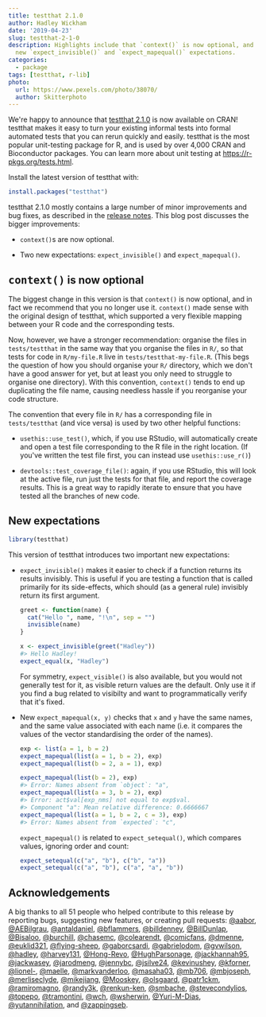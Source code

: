 ```yaml
---
title: testthat 2.1.0
author: Hadley Wickham
date: '2019-04-23'
slug: testthat-2-1-0
description: Highlights include that `context()` is now optional, and 
  new `expect_invisible()` and `expect_mapequal()` expectations.
categories:
  - package
tags: [testthat, r-lib]
photo:
  url: https://www.pexels.com/photo/38070/
  author: Skitterphoto
---
```




<html>
<style>
h2 code {
    font-size: 1em;
}
</style>
</html>

We're happy to announce that [testthat 2.1.0](http://testthat.r-lib.org) is now available on CRAN! testthat makes it easy to turn your existing informal tests into formal automated tests that you can rerun quickly and easily. testthat is the most popular unit-testing package for R, and is used by over 4,000 CRAN and Bioconductor packages. You can learn more about unit testing at <https://r-pkgs.org/tests.html>. 

Install the latest version of testthat with:


```r
install.packages("testthat")
```

testthat 2.1.0 mostly contains a large number of minor improvements and bug fixes, as described in the [release notes](https://github.com/r-lib/testthat/releases/tag/v2.1.0). This blog post discusses the bigger improvements:

* `context()`s are now optional.

* Two new expectations: `expect_invisible()` and `expect_mapequal()`.
  
## `context()` is now optional

The biggest change in this version is that `context()` is now optional, and in fact we recommend that you no longer use it. `context()` made sense with the original design of testthat, which supported a very flexible mapping between your R code and the corresponding tests. 

Now, however, we have a stronger recommendation: organise the files in `tests/testthat` in the same way that you organise the files in `R/`, so that tests for code in `R/my-file.R` live in `tests/testthat-my-file.R`. (This begs the question of how you should organise your `R/` directory, which we don't have a good answer for yet, but at least you only need to struggle to organise one directory). With this convention, `context()` tends to end up duplicating the file name, causing needless hassle if you reorganise your code structure.

The convention that every file in `R/` has a corresponding file in `tests/testthat` (and vice versa) is used by two other helpful functions:

* `usethis::use_test()`, which, if you use RStudio, will automatically
  create and open a test file corresponding to the R file in the right
  location. (If you've written the test file first, you can instead use
  `usethis::use_r()`)

* `devtools::test_coverage_file()`: again, if you use RStudio, this will look 
  at the active file, run just the tests for that file, and report the coverage
  results. This is a great way to rapidly iterate to ensure that you have 
  tested all the branches of new code.

## New expectations


```r
library(testthat)
```

This version of testthat introduces two important new expectations:

*   `expect_invisible()` makes it easier to check if a function returns its
    results invisibly. This is useful if you are testing a function that is
    called primarily for its side-effects, which should (as a general rule)
    invisibly return its first argument.
    
    
    ```r
    greet <- function(name) {
      cat("Hello ", name, "!\n", sep = "")
      invisible(name)
    }
    
    x <- expect_invisible(greet("Hadley"))
    #> Hello Hadley!
    expect_equal(x, "Hadley")
    ```
    
    For symmetry, `expect_visible()` is also available, but you would not
    generally test for it, as visible return values are the default. 
    Only use it if you find a bug related to visibilty and want to
    programmatically verify that it's fixed.
    
*   New `expect_mapequal(x, y)` checks that `x` and `y` have the same names,
    and the same value associated with each name (i.e. it compares the values
    of the vector standardising the order of the names). 
    
    
    ```r
    exp <- list(a = 1, b = 2)
    expect_mapequal(list(a = 1, b = 2), exp)
    expect_mapequal(list(b = 2, a = 1), exp)
    
    expect_mapequal(list(b = 2), exp)
    #> Error: Names absent from `object`: "a",
    expect_mapequal(list(a = 3, b = 2), exp)
    #> Error: act$val[exp_nms] not equal to exp$val.
    #> Component "a": Mean relative difference: 0.6666667
    expect_mapequal(list(a = 1, b = 2, c = 3), exp)
    #> Error: Names absent from `expected`: "c",
    ```
    
    `expect_mapequal()` is related to `expect_setequal()`, which compares 
    values, ignoring order and count:
    
    
    ```r
    expect_setequal(c("a", "b"), c("b", "a"))
    expect_setequal(c("a", "b"), c("a", "a", "b"))
    ```

## Acknowledgements

 A big thanks to all 51 people who helped contribute to this release by reporting bugs, suggesting new features, or creating pull requests: [&#x0040;aabor](https://github.com/aabor), [&#x0040;AEBilgrau](https://github.com/AEBilgrau), [&#x0040;antaldaniel](https://github.com/antaldaniel), [&#x0040;bflammers](https://github.com/bflammers), [&#x0040;billdenney](https://github.com/billdenney), [&#x0040;BillDunlap](https://github.com/BillDunlap), [&#x0040;Bisaloo](https://github.com/Bisaloo), [&#x0040;burchill](https://github.com/burchill), [&#x0040;chasemc](https://github.com/chasemc), [&#x0040;colearendt](https://github.com/colearendt), [&#x0040;comicfans](https://github.com/comicfans), [&#x0040;dmenne](https://github.com/dmenne), [&#x0040;euklid321](https://github.com/euklid321), [&#x0040;flying-sheep](https://github.com/flying-sheep), [&#x0040;gaborcsardi](https://github.com/gaborcsardi), [&#x0040;gabrielodom](https://github.com/gabrielodom), [&#x0040;gvwilson](https://github.com/gvwilson), [&#x0040;hadley](https://github.com/hadley), [&#x0040;harvey131](https://github.com/harvey131), [&#x0040;Hong-Revo](https://github.com/Hong-Revo), [&#x0040;HughParsonage](https://github.com/HughParsonage), [&#x0040;jackhannah95](https://github.com/jackhannah95), [&#x0040;jackwasey](https://github.com/jackwasey), [&#x0040;jarodmeng](https://github.com/jarodmeng), [&#x0040;jennybc](https://github.com/jennybc), [&#x0040;jsilve24](https://github.com/jsilve24), [&#x0040;kevinushey](https://github.com/kevinushey), [&#x0040;kforner](https://github.com/kforner), [&#x0040;lionel-](https://github.com/lionel-), [&#x0040;maelle](https://github.com/maelle), [&#x0040;markvanderloo](https://github.com/markvanderloo), [&#x0040;masaha03](https://github.com/masaha03), [&#x0040;mb706](https://github.com/mb706), [&#x0040;mbjoseph](https://github.com/mbjoseph), [&#x0040;merliseclyde](https://github.com/merliseclyde), [&#x0040;mikejiang](https://github.com/mikejiang), [&#x0040;Mooskey](https://github.com/Mooskey), [&#x0040;olsgaard](https://github.com/olsgaard), [&#x0040;patr1ckm](https://github.com/patr1ckm), [&#x0040;ramiromagno](https://github.com/ramiromagno), [&#x0040;randy3k](https://github.com/randy3k), [&#x0040;renkun-ken](https://github.com/renkun-ken), [&#x0040;smbache](https://github.com/smbache), [&#x0040;stevecondylios](https://github.com/stevecondylios), [&#x0040;topepo](https://github.com/topepo), [&#x0040;tramontini](https://github.com/tramontini), [&#x0040;wch](https://github.com/wch), [&#x0040;wsherwin](https://github.com/wsherwin), [&#x0040;Yuri-M-Dias](https://github.com/Yuri-M-Dias), [&#x0040;yutannihilation](https://github.com/yutannihilation), and [&#x0040;zappingseb](https://github.com/zappingseb).
